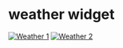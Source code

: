# weather widget

[![Weather 1](https://i.postimg.cc/LJL2WXb7/weather1.png)](https://postimg.cc/LJL2WXb7)
[![Weather 2](https://i.postimg.cc/67hw9Pwf/weather2.png)](https://postimg.cc/67hw9Pwf)
